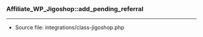 ### Affiliate_WP_Jigoshop::add_pending_referral

----

- Source file: integrations/class-jigoshop.php
